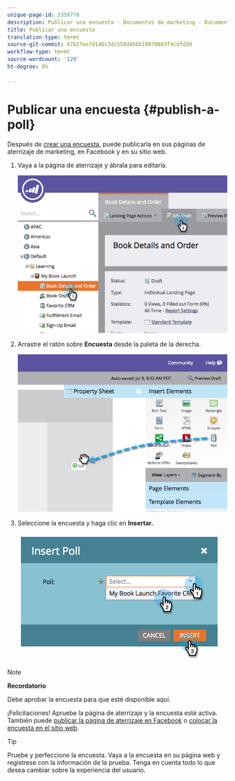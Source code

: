 ```yaml
---
unique-page-id: 2359770
description: Publicar una encuesta - Documentos de marketing - Documentación del producto
title: Publicar una encuesta
translation-type: tm+mt
source-git-commit: 47b2fee7d146c3dc558d4bbb10070683f4cdfd3d
workflow-type: tm+mt
source-wordcount: '129'
ht-degree: 0%

---
```



# Publicar una encuesta {#publish-a-poll}

Después de [crear una encuesta](create-a-poll.md), puede publicarla en sus páginas de aterrizaje de marketing, en Facebook y en su sitio web.

1. Vaya a la página de aterrizaje y ábrala para editarla.

   ![](assets/image2014-9-19-10-3a45-3a23.png)

1. Arrastre el ratón sobre **Encuesta** desde la paleta de la derecha.

   ![](assets/image2014-9-19-10-3a45-3a50.png)

1. Seleccione la encuesta y haga clic en **Insertar.**

   ![](assets/image2014-9-19-10-3a45-3a58.png)

>[!NOTE]
>
>**Recordatorio**
>
>Debe aprobar la encuesta para que esté disponible aquí.

¡Felicitaciones! Apruebe la página de aterrizaje y la encuesta esté activa. También puede [publicar la página de aterrizaje en Facebook](../../../../product-docs/demand-generation/facebook/publish-landing-pages-to-facebook.md) o [colocar la encuesta en el sitio web](../../../../product-docs/demand-generation/social/social-functions/deploy-social-on-your-website.md).

>[!TIP]
>
>Pruebe y perfeccione la encuesta. Vaya a la encuesta en su página web y regístrese con la información de la prueba. Tenga en cuenta todo lo que desea cambiar sobre la experiencia del usuario.


